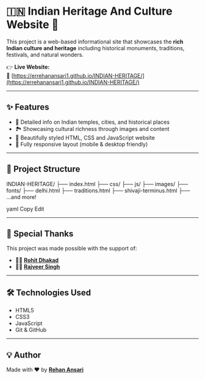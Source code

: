 # 🇮🇳 Indian Heritage And Culture Website 🌸

This project is a web-based informational site that showcases the **rich Indian culture and heritage** including historical monuments, traditions, festivals, and natural wonders.

👉 **Live Website:**  
🔗 [https://errehanansari1.github.io/INDIAN-HERITAGE/](https://errehanansari1.github.io/INDIAN-HERITAGE/)

---

## ✨ Features

- 📜 Detailed info on Indian temples, cities, and historical places
- 🏞️ Showcasing cultural richness through images and content
- 🎨 Beautifully styled HTML, CSS and JavaScript website
- 📱 Fully responsive layout (mobile & desktop friendly)

---

## 📁 Project Structure

INDIAN-HERITAGE/
├── index.html
├── css/
├── js/
├── images/
├── fonts/
├── delhi.html
├── traditions.html
├── shivaji-terminus.html
├── ...and more!

yaml
Copy
Edit

---

## 🙌 Special Thanks

This project was made possible with the support of:

- 👨‍💻 [**Rohit Dhakad**](https://github.com/Rohitdhakad1)
- 👨‍💻 [**Rajveer Singh**](#)

---

## 🛠️ Technologies Used

- HTML5  
- CSS3  
- JavaScript  
- Git & GitHub

---

## 💡 Author

Made with ❤️ by [**Rehan Ansari**](https://github.com/ErRehanAnsari1)

